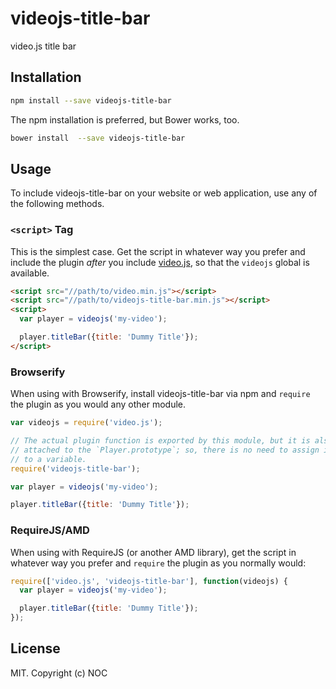 # videojs-title-bar

video.js title bar

## Installation

```sh
npm install --save videojs-title-bar
```

The npm installation is preferred, but Bower works, too.

```sh
bower install  --save videojs-title-bar
```

## Usage

To include videojs-title-bar on your website or web application, use any of the following methods.

### `<script>` Tag

This is the simplest case. Get the script in whatever way you prefer and include the plugin _after_ you include [video.js][videojs], so that the `videojs` global is available.

```html
<script src="//path/to/video.min.js"></script>
<script src="//path/to/videojs-title-bar.min.js"></script>
<script>
  var player = videojs('my-video');

  player.titleBar({title: 'Dummy Title'});
</script>
```

### Browserify

When using with Browserify, install videojs-title-bar via npm and `require` the plugin as you would any other module.

```js
var videojs = require('video.js');

// The actual plugin function is exported by this module, but it is also
// attached to the `Player.prototype`; so, there is no need to assign it
// to a variable.
require('videojs-title-bar');

var player = videojs('my-video');

player.titleBar({title: 'Dummy Title'});
```

### RequireJS/AMD

When using with RequireJS (or another AMD library), get the script in whatever way you prefer and `require` the plugin as you normally would:

```js
require(['video.js', 'videojs-title-bar'], function(videojs) {
  var player = videojs('my-video');

  player.titleBar({title: 'Dummy Title'});
});
```

## License

MIT. Copyright (c) NOC


[videojs]: http://videojs.com/
